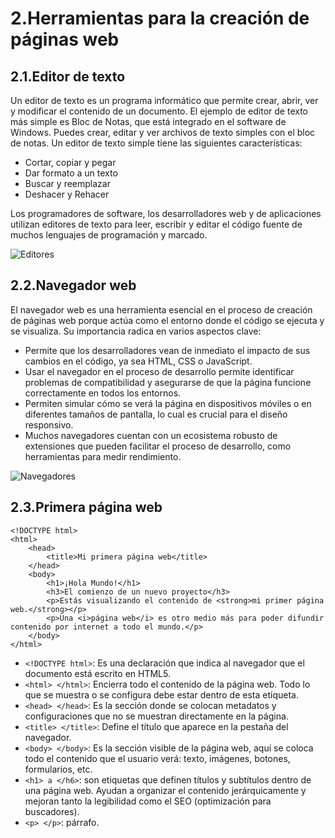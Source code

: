 # 2.Herramientas para la creación de páginas web

## 2.1.Editor de texto

Un editor de texto es un programa informático que permite crear, abrir, ver y modificar el contenido de un documento. El ejemplo de editor de texto más simple es Bloc de Notas, que está integrado en el software de Windows. Puedes crear, editar y ver archivos de texto simples con el bloc de notas. Un editor de texto simple tiene las siguientes características:

- Cortar, copiar y pegar
- Dar formato a un texto
- Buscar y reemplazar
- Deshacer y Rehacer

Los programadores de software, los desarrolladores web y de aplicaciones utilizan editores de texto para leer, escribir y editar el código fuente de muchos lenguajes de programación y marcado. 

![Editores](https://codigoonclick.com/wp-content/uploads/2024/02/editores-de-codigo.jpg)

## 2.2.Navegador web

El navegador web es una herramienta esencial en el proceso de creación de páginas web porque actúa como el entorno donde el código se ejecuta y se visualiza. Su importancia radica en varios aspectos clave:

- Permite que los desarrolladores vean de inmediato el impacto de sus cambios en el código, ya sea HTML, CSS o JavaScript.
- Usar el navegador en el proceso de desarrollo permite identificar problemas de compatibilidad y asegurarse de que la página funcione correctamente en todos los entornos.
- Permiten simular cómo se verá la página en dispositivos móviles o en diferentes tamaños de pantalla, lo cual es crucial para el diseño responsivo.
- Muchos navegadores cuentan con un ecosistema robusto de extensiones que pueden facilitar el proceso de desarrollo, como herramientas para medir rendimiento.

![Navegadores](https://blogger.googleusercontent.com/img/b/R29vZ2xl/AVvXsEiI-teLfQMMzbJantRNZ_kkVajNMTZk5YwQn2mCxOvNtSexIIUP14QJLGA3Aku7pUq3phSVPJ2c6_jpJpOiTIpiNAibxDFNhzVJs9f-5fX9wzDFLXNk2xgyLOzR4VEdFAPTdugnfvoQZ4o/s1600/Navgadores.png)

## 2.3.Primera página web

```
<!DOCTYPE html>
<html>
    <head>
        <title>Mi primera página web</title>
    </head>
    <body>
        <h1>¡Hola Mundo!</h1>
        <h3>El comienzo de un nuevo proyecto</h3>
        <p>Estás visualizando el contenido de <strong>mi primer página web.</strong></p>
        <p>Una <i>página web</i> es otro medio más para poder difundir contenido por internet a todo el mundo.</p>
    </body>
</html>
```

- `<!DOCTYPE html>`: Es una declaración que indica al navegador que el documento está escrito en HTML5.
- `<html> </html>`: Encierra todo el contenido de la página web. Todo lo que se muestra o se configura debe estar dentro de esta etiqueta.
- `<head> </head>`: Es la sección donde se colocan metadatos y configuraciones que no se muestran directamente en la página.
- `<title> </title>`: Define el título que aparece en la pestaña del navegador.
- `<body> </body>`: Es la sección visible de la página web, aquí se coloca todo el contenido que el usuario verá: texto, imágenes, botones, formularios, etc.
- `<h1> a </h6>`: son etiquetas que definen títulos y subtítulos dentro de una página web. Ayudan a organizar el contenido jerárquicamente y mejoran tanto la legibilidad como el SEO (optimización para buscadores).
- `<p> </p>`: párrafo.